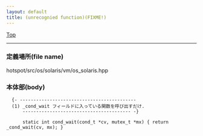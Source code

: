```yaml
---
layout: default
title: (unrecognied function)(FIXME!)
---
```

[Top](../index.html)

--- 
### 定義場所(file name)
hotspot/src/os/solaris/vm/os_solaris.hpp


### 本体部(body)
```
  {- -------------------------------------------
  (1) _cond_wait フィールドに入っている関数を呼び出すだけ.
      ---------------------------------------- -}

	  static int cond_wait(cond_t *cv, mutex_t *mx) { return _cond_wait(cv, mx); }
	
```


